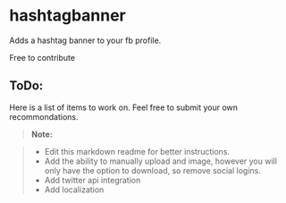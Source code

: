 # hashtagbanner
Adds a hashtag banner to your fb profile.

Free to contribute

ToDo:
-------------

Here is a list of items to work on. Feel free to submit your own recommondations.

> **Note:**

> - Edit this markdown readme for better instructions.
> - Add the ability to manually upload and image, however you will only have the option to download, so remove social logins.
> - Add twitter api integration
> - Add localization
